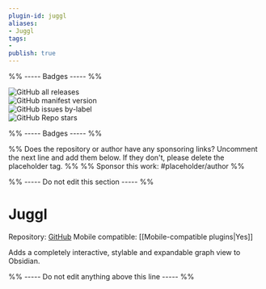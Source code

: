 ```yaml
---
plugin-id: juggl
aliases:
- Juggl
tags: 
- 
publish: true
---
```


%% ----- Badges ----- %%

![GitHub all releases](https://img.shields.io/github/downloads/HEmile/juggl/total?color=573E7A&logo=github&style=for-the-badge)   
![GitHub manifest version](https://img.shields.io/github/manifest-json/v/HEmile/juggl?color=573E7A&logo=github&style=for-the-badge)   
![GitHub issues by-label](https://img.shields.io/github/issues/HEmile/juggl/help%20wanted?color=573E7A&logo=github&style=for-the-badge)   
![GitHub Repo stars](https://img.shields.io/github/stars/HEmile/juggl?color=573E7A&logo=github&style=for-the-badge)

%% ----- Badges ----- %%

%% Does the repository or author have any sponsoring links? Uncomment the next line and add them below. If they don't, please delete the placeholder tag. %%
%% Sponsor this work: #placeholder/author %%

%% ----- Do not edit this section ----- %%

# Juggl

Repository: [GitHub](https://github.com/HEmile/juggl)
Mobile compatible: [[Mobile-compatible plugins|Yes]]

Adds a completely interactive, stylable and expandable graph view to Obsidian.

%% ----- Do not edit anything above this line ----- %% 
